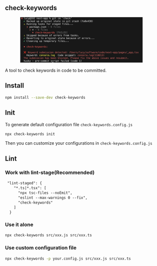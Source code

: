 ## check-keywords
<p align="center">
<a href="">
     <img width="80%" src="https://github.com/cutie6/check-keywords/blob/main/examples/example.png?raw=true"></a>
</p>
A tool to check keywords in code to be committed.

## Install
```bash
npm install --save-dev check-keywords
```

## Init
To generate default configuration file `check-keywords.config.js`
```bash
npx check-keywords init 
```
Then you can customize your configurations in `check-keywords.config.js`

## Lint
### Work with lint-stage(Recommended)
```
 "lint-staged": {
    "*.ts|*.tsx": [
      "npx tsc-files --noEmit",
      "eslint --max-warnings 0 --fix",
      "check-keywords"
    ]
  }
```

### Use it alone
```bash
npx check-keywords src/xxx.js src/xxx.ts
```

### Use custom configuration file
```bash
npx check-keywords -p your.config.js src/xxx.js src/xxx.ts
```